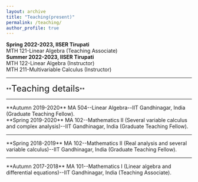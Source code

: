 ```yaml
---
layout: archive
title: "Teaching(present)"
permalink: /teaching/
author_profile: true
---
```

<!--<hr>
**<font size="6">Teaching(present)</font>**  
<hr style="border:3px light gray">-->
  **Spring 2022-2023, IISER Tirupati**<br>
  MTH 121-Linear Algebra (Teaching Associate)<br> 
  **Summer 2022-2023, IISER Tirupati**<br>
  MTH 122-Linear Algebra (Instructor)<br> 
  MTH 211-Multivariable Calculus (Instructor)<br>
<hr style="border:3px light gray">
**<font size="5">Teaching details</font>**  
<hr style="border:3px light gray">
**Autumn 2019-2020** MA 504--Linear Algebra--IIT Gandhinagar, India (Graduate Teaching Fellow).<br>
**Spring 2019-2020** MA 102--Mathematics II (Several variable calculus and complex analysis)--IIT Gandhinagar, India (Graduate Teaching Fellow).
<hr style="border:3px light gray">
**Spring 2018-2019** MA 102--Mathematics II (Real analysis and several variable calculus)--IIT Gandhinagar, India (Graduate Teaching Fellow).
<hr style="border:3px light gray">  
**Autumn 2017-2018** MA 101--Mathematics I (Linear algebra and differential equations)--IIT Gandhinagar, India (Teaching Associate).

